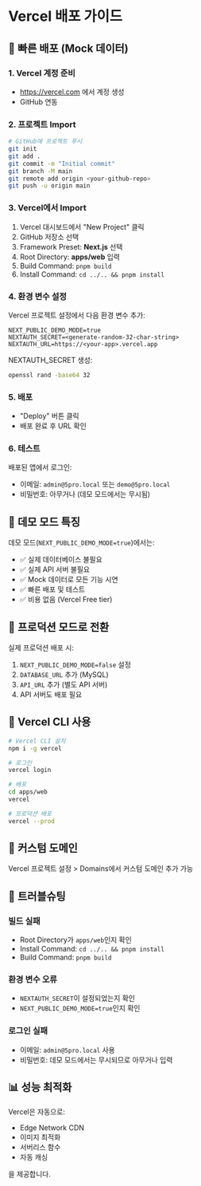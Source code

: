 # Vercel 배포 가이드

## 🚀 빠른 배포 (Mock 데이터)

### 1. Vercel 계정 준비
- https://vercel.com 에서 계정 생성
- GitHub 연동

### 2. 프로젝트 Import
```bash
# GitHub에 프로젝트 푸시
git init
git add .
git commit -m "Initial commit"
git branch -M main
git remote add origin <your-github-repo>
git push -u origin main
```

### 3. Vercel에서 Import
1. Vercel 대시보드에서 "New Project" 클릭
2. GitHub 저장소 선택
3. Framework Preset: **Next.js** 선택
4. Root Directory: **apps/web** 입력
5. Build Command: `pnpm build`
6. Install Command: `cd ../.. && pnpm install`

### 4. 환경 변수 설정
Vercel 프로젝트 설정에서 다음 환경 변수 추가:

```env
NEXT_PUBLIC_DEMO_MODE=true
NEXTAUTH_SECRET=<generate-random-32-char-string>
NEXTAUTH_URL=https://<your-app>.vercel.app
```

NEXTAUTH_SECRET 생성:
```bash
openssl rand -base64 32
```

### 5. 배포
- "Deploy" 버튼 클릭
- 배포 완료 후 URL 확인

### 6. 테스트
배포된 앱에서 로그인:
- 이메일: `admin@5pro.local` 또는 `demo@5pro.local`
- 비밀번호: 아무거나 (데모 모드에서는 무시됨)

## 📝 데모 모드 특징

데모 모드(`NEXT_PUBLIC_DEMO_MODE=true`)에서는:
- ✅ 실제 데이터베이스 불필요
- ✅ 실제 API 서버 불필요
- ✅ Mock 데이터로 모든 기능 시연
- ✅ 빠른 배포 및 테스트
- ✅ 비용 없음 (Vercel Free tier)

## 🔄 프로덕션 모드로 전환

실제 프로덕션 배포 시:
1. `NEXT_PUBLIC_DEMO_MODE=false` 설정
2. `DATABASE_URL` 추가 (MySQL)
3. `API_URL` 추가 (별도 API 서버)
4. API 서버도 배포 필요

## 📱 Vercel CLI 사용

```bash
# Vercel CLI 설치
npm i -g vercel

# 로그인
vercel login

# 배포
cd apps/web
vercel

# 프로덕션 배포
vercel --prod
```

## 🎨 커스텀 도메인

Vercel 프로젝트 설정 > Domains에서 커스텀 도메인 추가 가능

## 🐛 트러블슈팅

### 빌드 실패
- Root Directory가 `apps/web`인지 확인
- Install Command: `cd ../.. && pnpm install`
- Build Command: `pnpm build`

### 환경 변수 오류
- `NEXTAUTH_SECRET`이 설정되었는지 확인
- `NEXT_PUBLIC_DEMO_MODE=true`인지 확인

### 로그인 실패
- 이메일: `admin@5pro.local` 사용
- 비밀번호: 데모 모드에서는 무시되므로 아무거나 입력

## 📊 성능 최적화

Vercel은 자동으로:
- Edge Network CDN
- 이미지 최적화
- 서버리스 함수
- 자동 캐싱

을 제공합니다.

